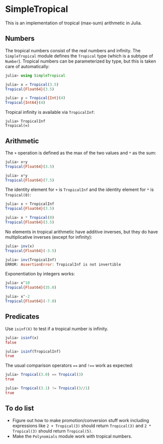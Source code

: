 # SimpleTropical

This is an implementation of tropical (max-sum) arithmetic in Julia.

## Numbers

The tropical numbers consist of the real numbers and infinity. The
`SimpleTropical` module defines the `Tropical` type (which is a
subtype of `Number`). Tropical numbers can be parameterized by type,
but this is taken care of automatically:

```julia
julia> using SimpleTropical

julia> x = Tropical(3.5)
Tropical{Float64}(3.5)

julia> y = Tropical{Int}(4)
Tropical{Int64}(4)
```

Tropical infinity is available via `TropicalInf`:
```
julia> TropicalInf
Tropical(∞)
```


## Arithmetic

The `+` operation is defined as the max of the two values and `*`
as the sum:
```julia
julia> x+y
Tropical{Float64}(3.5)

julia> x*y
Tropical{Float64}(7.5)
```

The identity element for `+` is `TropicalInf` and the identity
element for `*` is `Tropical(0)`:
``` julia
julia> x + TropicalInf
Tropical{Float64}(3.5)

julia> x * Tropical(0)
Tropical{Float64}(3.5)
```

No elements in tropical arithmetic have additive inverses, but they
do have multiplicative inverses (except for infinity):
```julia
julia> inv(x)
Tropical{Float64}(-3.5)

julia> inv(TropicalInf)
ERROR: AssertionError: TropicalInf is not invertible
```

Exponentiation by integers works:
```julia
julia> x^10
Tropical{Float64}(35.0)

julia> x^-2
Tropical{Float64}(-7.0)
```

## Predicates

Use `isinf(X)` to test if a tropical number is infinity.
```julia
julia> isinf(x)
false

julia> isinf(TropicalInf)
true
```

The usual comparison operators `==` and `!==` work as expected:
```julia
julia> Tropical(3.0) == Tropical(3)
true

julia> Tropical(3.1) != Tropical(3//1)
true
```

## To do list

+ Figure out how to make promotion/conversion stuff work
including expressions like `2 + Tropical(3)` should return `Tropical(3)`
and `2 * Tropical(3)` should return `Tropical(5)`.
+ Make the `Polynomials` module work with tropical numbers.
